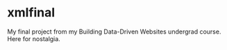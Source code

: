 xmlfinal
=========

My final project from my Building Data-Driven Websites undergrad course. Here for nostalgia.
